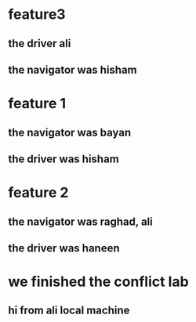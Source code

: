 
# feature3
## the driver ali
## the navigator was hisham

# feature 1
## the navigator was bayan
## the driver was hisham

# feature 2
## the navigator was raghad, ali
## the driver was haneen

# we finished the conflict lab

## hi from ali local machine